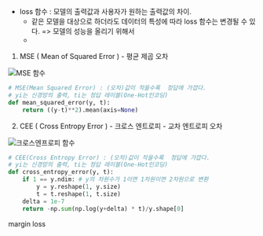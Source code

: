 * loss 함수
  : 모델의 출력값과 사용자가 원하는 출력값의 차이.
  * 같은 모델을 대상으로 하더라도 데이터의 특성에 따라 loss 함수는 변경될 수 있다. => 모델의 성능을 올리기 위해서
  *

1. MSE ( Mean of Squared Error ) - 평균 제곱 오차

![MSE 함수](https://mblogthumb-phinf.pstatic.net/MjAxNzA2MTBfMjk3/MDAxNDk3MDc3MTMwOTQ2.GgGlorZevi3xnKcBFHqCrG6JKGaWMa-IvVv-927bzecg.8JF52k5hIgKhdEbkzcoo_yPW6Hac3WIucgThhTGvFnsg.JPEG.wideeyed/MSE_formula.jpg?type=w2)

~~~py
# MSE(Mean Squared Error) : (오차)값이 작을수록  정답에 가깝다.
# yi는 신경망의 출력, ti는 정답 레이블(One-Hot인코딩)
def mean_squared_error(y, t):
    return ((y-t)**2).mean(axis=None)
~~~



2. CEE ( Cross Entropy Error ) - 크로스 엔트로피 - 교차 엔트로피 오차

![크로스엔프로피 함수](https://mblogthumb-phinf.pstatic.net/MjAxNzA2MTBfMjI4/MDAxNDk3MDc3MTMwNzM1.3daOicpC7-jE5mdbBRO25T6rHZxlh5YhCB8-Q5YsrE4g.d_g_7KF-4pUsqaQuu1nh9j_4COwCH5_msdNdt3HEPTsg.JPEG.wideeyed/CEE_formula.jpg?type=w2)



~~~py
# CEE(Cross Entropy Error) : (오차)값이 작을수록  정답에 가깝다.
# yi는 신경망의 출력, ti는 정답 레이블(One-Hot인코딩)
def cross_entropy_error(y, t):
    if 1 == y.ndim: # y의 차원수가 1이면 1차원이면 2차원으로 변환
        y = y.reshape(1, y.size)
        t = t.reshape(1, t.size)
    delta = 1e-7
    return -np.sum(np.log(y+delta) * t)/y.shape[0]
~~~



margin loss

